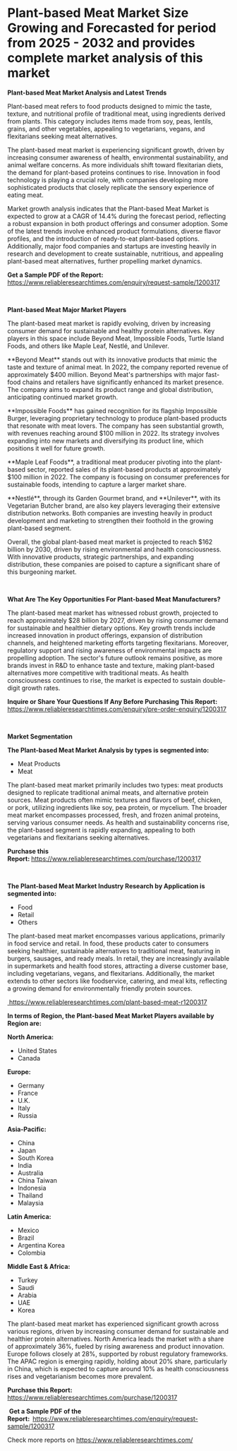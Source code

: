 <p><h1>Plant-based Meat Market Size Growing and Forecasted for period from 2025 - 2032 and provides complete market analysis of this market</h1></p><p><strong>Plant-based Meat Market Analysis and Latest Trends</strong></p>
<p><p>Plant-based meat refers to food products designed to mimic the taste, texture, and nutritional profile of traditional meat, using ingredients derived from plants. This category includes items made from soy, peas, lentils, grains, and other vegetables, appealing to vegetarians, vegans, and flexitarians seeking meat alternatives.</p><p>The plant-based meat market is experiencing significant growth, driven by increasing consumer awareness of health, environmental sustainability, and animal welfare concerns. As more individuals shift toward flexitarian diets, the demand for plant-based proteins continues to rise. Innovation in food technology is playing a crucial role, with companies developing more sophisticated products that closely replicate the sensory experience of eating meat.</p><p>Market growth analysis indicates that the Plant-based Meat Market is expected to grow at a CAGR of 14.4% during the forecast period, reflecting a robust expansion in both product offerings and consumer adoption. Some of the latest trends involve enhanced product formulations, diverse flavor profiles, and the introduction of ready-to-eat plant-based options. Additionally, major food companies and startups are investing heavily in research and development to create sustainable, nutritious, and appealing plant-based meat alternatives, further propelling market dynamics.</p></p>
<p><strong>Get a Sample PDF of the Report:&nbsp;</strong> <a href="https://www.reliableresearchtimes.com/enquiry/request-sample/1200317?utm_campaign=3034&utm_medium=2&utm_source=Github&utm_content=ia&utm_term=07042025&utm_id=plant-based-meat">https://www.reliableresearchtimes.com/enquiry/request-sample/1200317</a></p>
<p>&nbsp;</p>
<p><strong>Plant-based Meat Major Market Players</strong></p>
<p><p>The plant-based meat market is rapidly evolving, driven by increasing consumer demand for sustainable and healthy protein alternatives. Key players in this space include Beyond Meat, Impossible Foods, Turtle Island Foods, and others like Maple Leaf, Nestlé, and Unilever.</p><p>**Beyond Meat** stands out with its innovative products that mimic the taste and texture of animal meat. In 2022, the company reported revenue of approximately $400 million. Beyond Meat's partnerships with major fast-food chains and retailers have significantly enhanced its market presence. The company aims to expand its product range and global distribution, anticipating continued market growth.</p><p>**Impossible Foods** has gained recognition for its flagship Impossible Burger, leveraging proprietary technology to produce plant-based products that resonate with meat lovers. The company has seen substantial growth, with revenues reaching around $100 million in 2022. Its strategy involves expanding into new markets and diversifying its product line, which positions it well for future growth.</p><p>**Maple Leaf Foods**, a traditional meat producer pivoting into the plant-based sector, reported sales of its plant-based products at approximately $100 million in 2022. The company is focusing on consumer preferences for sustainable foods, intending to capture a larger market share.</p><p>**Nestlé**, through its Garden Gourmet brand, and **Unilever**, with its Vegetarian Butcher brand, are also key players leveraging their extensive distribution networks. Both companies are investing heavily in product development and marketing to strengthen their foothold in the growing plant-based segment.</p><p>Overall, the global plant-based meat market is projected to reach $162 billion by 2030, driven by rising environmental and health consciousness. With innovative products, strategic partnerships, and expanding distribution, these companies are poised to capture a significant share of this burgeoning market.</p></p>
<p>&nbsp;</p>
<p><strong>What Are The Key Opportunities For Plant-based Meat Manufacturers?</strong></p>
<p><p>The plant-based meat market has witnessed robust growth, projected to reach approximately $28 billion by 2027, driven by rising consumer demand for sustainable and healthier dietary options. Key growth trends include increased innovation in product offerings, expansion of distribution channels, and heightened marketing efforts targeting flexitarians. Moreover, regulatory support and rising awareness of environmental impacts are propelling adoption. The sector's future outlook remains positive, as more brands invest in R&D to enhance taste and texture, making plant-based alternatives more competitive with traditional meats. As health consciousness continues to rise, the market is expected to sustain double-digit growth rates.</p></p>
<p><strong>Inquire or Share Your Questions If Any Before Purchasing This Report:</strong> <a href="https://www.reliableresearchtimes.com/enquiry/pre-order-enquiry/1200317?utm_campaign=3034&utm_medium=2&utm_source=Github&utm_content=ia&utm_term=07042025&utm_id=plant-based-meat">https://www.reliableresearchtimes.com/enquiry/pre-order-enquiry/1200317</a></p>
<p>&nbsp;</p>
<p><strong>Market Segmentation</strong></p>
<p><strong>The Plant-based Meat Market Analysis by types is segmented into:</strong></p>
<p><ul><li>Meat Products</li><li>Meat</li></ul></p>
<p><p>The plant-based meat market primarily includes two types: meat products designed to replicate traditional animal meats, and alternative protein sources. Meat products often mimic textures and flavors of beef, chicken, or pork, utilizing ingredients like soy, pea protein, or mycelium. The broader meat market encompasses processed, fresh, and frozen animal proteins, serving various consumer needs. As health and sustainability concerns rise, the plant-based segment is rapidly expanding, appealing to both vegetarians and flexitarians seeking alternatives.</p></p>
<p><strong>Purchase this Report:&nbsp;</strong><a href="https://www.reliableresearchtimes.com/purchase/1200317?utm_campaign=3034&utm_medium=2&utm_source=Github&utm_content=ia&utm_term=07042025&utm_id=plant-based-meat">https://www.reliableresearchtimes.com/purchase/1200317</a></p>
<p>&nbsp;</p>
<p><strong>The Plant-based Meat Market Industry Research by Application is segmented into:</strong></p>
<p><ul><li>Food</li><li>Retail</li><li>Others</li></ul></p>
<p><p>The plant-based meat market encompasses various applications, primarily in food service and retail. In food, these products cater to consumers seeking healthier, sustainable alternatives to traditional meat, featuring in burgers, sausages, and ready meals. In retail, they are increasingly available in supermarkets and health food stores, attracting a diverse customer base, including vegetarians, vegans, and flexitarians. Additionally, the market extends to other sectors like foodservice, catering, and meal kits, reflecting a growing demand for environmentally friendly protein sources.</p></p>
<p><a href="https://www.reliableresearchtimes.com/plant-based-meat-r1200317?utm_campaign=3034&utm_medium=2&utm_source=Github&utm_content=ia&utm_term=07042025&utm_id=plant-based-meat">&nbsp;https://www.reliableresearchtimes.com/plant-based-meat-r1200317</a></p>
<p><strong>In terms of Region, the Plant-based Meat Market Players available by Region are:</strong></p>
<p>
    <p> <strong> North America: </strong>
        <ul>
            <li>United States</li>
            <li>Canada</li>
        </ul>
        </p> 
    <p> <strong> Europe: </strong>
        <ul>
            <li>Germany</li>
            <li>France</li>
            <li>U.K.</li>
            <li>Italy</li>
            <li>Russia</li>
        </ul>
        </p> 
    <p> <strong> Asia-Pacific: </strong>
        <ul>
            <li>China</li>
            <li>Japan</li>
            <li>South Korea</li>
            <li>India</li>
            <li>Australia</li>
            <li>China Taiwan</li>
            <li>Indonesia</li>
            <li>Thailand</li>
            <li>Malaysia</li>
        </ul>
        </p> 
    <p> <strong> Latin America: </strong>
        <ul>
            <li>Mexico</li>
            <li>Brazil</li>
            <li>Argentina Korea</li>
            <li>Colombia</li>
        </ul>
        </p> 
    <p> <strong> Middle East & Africa: </strong>
        <ul>
            <li>Turkey</li>
            <li>Saudi</li>
            <li>Arabia</li>
            <li>UAE</li>
            <li>Korea</li>
        </ul>
    </p>
    </p>
<p><p>The plant-based meat market has experienced significant growth across various regions, driven by increasing consumer demand for sustainable and healthier protein alternatives. North America leads the market with a share of approximately 36%, fueled by rising awareness and product innovation. Europe follows closely at 28%, supported by robust regulatory frameworks. The APAC region is emerging rapidly, holding about 20% share, particularly in China, which is expected to capture around 10% as health consciousness rises and vegetarianism becomes more prevalent.</p></p>
<p><strong>Purchase this Report: </strong><a href="https://www.reliableresearchtimes.com/purchase/1200317?utm_campaign=3034&utm_medium=2&utm_source=Github&utm_content=ia&utm_term=07042025&utm_id=plant-based-meat">https://www.reliableresearchtimes.com/purchase/1200317</a></p>
<p>&nbsp;<strong>Get a Sample PDF of the Report:&nbsp;&nbsp;</strong><a href="https://www.reliableresearchtimes.com/enquiry/request-sample/1200317?utm_campaign=3034&utm_medium=2&utm_source=Github&utm_content=ia&utm_term=07042025&utm_id=plant-based-meat">https://www.reliableresearchtimes.com/enquiry/request-sample/1200317</a></p>
<p><strong></strong></p>
<p>Check more reports on <a href="https://www.reliableresearchtimes.com/?utm_campaign=3034&utm_medium=2&utm_source=Github&utm_content=ia&utm_term=07042025&utm_id=plant-based-meat">https://www.reliableresearchtimes.com/</a></p>